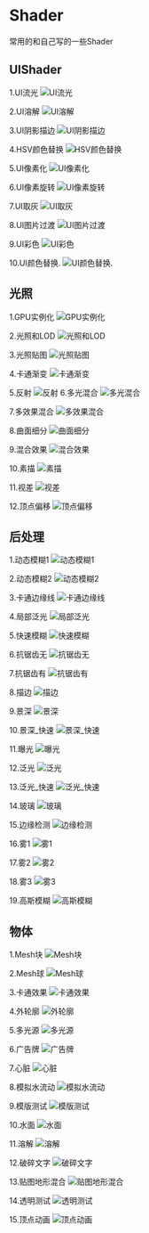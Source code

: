 # Shader
常用的和自己写的一些Shader




## UIShader
1.UI流光
![UI流光](https://github.com/HHHHHHHHHHHHHHHHHHHHHCS/MyProjectList/blob/master/Shader/UI/UI%E6%B5%81%E5%85%89.png)

2.UI溶解
![UI溶解](https://github.com/HHHHHHHHHHHHHHHHHHHHHCS/MyProjectList/blob/master/Shader/UI/UI%E6%BA%B6%E8%A7%A3.png)

3.UI阴影描边
![UI阴影描边](https://github.com/HHHHHHHHHHHHHHHHHHHHHCS/MyProjectList/blob/master/Shader/UI/UI%E9%98%B4%E5%BD%B1%E6%8F%8F%E8%BE%B9.png)

4.HSV颜色替换
![HSV颜色替换](https://github.com/HHHHHHHHHHHHHHHHHHHHHCS/MyProjectList/blob/master/Shader/UI/HSV%E9%A2%9C%E8%89%B2%E6%9B%BF%E6%8D%A2.png)

5.UI像素化
![UI像素化](https://github.com/HHHHHHHHHHHHHHHHHHHHHCS/MyProjectList/blob/master/Shader/UI/UI%E5%83%8F%E7%B4%A0%E5%8C%96.png)

6.UI像素旋转
![UI像素旋转](https://github.com/HHHHHHHHHHHHHHHHHHHHHCS/MyProjectList/blob/master/Shader/UI/UI%E5%83%8F%E7%B4%A0%E6%97%8B%E8%BD%AC.png)

7.UI取灰
![UI取灰](https://github.com/HHHHHHHHHHHHHHHHHHHHHCS/MyProjectList/blob/master/Shader/UI/UI%E5%8F%96%E7%81%B0.png)

8.UI图片过渡
![UI图片过渡](https://github.com/HHHHHHHHHHHHHHHHHHHHHCS/MyProjectList/blob/master/Shader/UI/UI%E5%9B%BE%E7%89%87%E8%BF%87%E6%B8%A1.png)

9.UI彩色
![UI彩色](https://github.com/HHHHHHHHHHHHHHHHHHHHHCS/MyProjectList/blob/master/Shader/UI/UI%E5%BD%A9%E8%89%B2.png)

10.UI颜色替换.
![UI颜色替换.](https://github.com/HHHHHHHHHHHHHHHHHHHHHCS/MyProjectList/blob/master/Shader/UI/UI%E9%A2%9C%E8%89%B2%E6%9B%BF%E6%8D%A2.png)



## 光照
1.GPU实例化
![GPU实例化](https://github.com/HHHHHHHHHHHHHHHHHHHHHCS/MyProjectList/blob/master/Shader/%E5%85%89%E7%85%A7/GPU%E5%AE%9E%E4%BE%8B%E5%8C%96.png)

2.光照和LOD
![光照和LOD](https://github.com/HHHHHHHHHHHHHHHHHHHHHCS/MyProjectList/blob/master/Shader/%E5%85%89%E7%85%A7/%E5%85%89%E7%85%A7%E5%92%8CLOD.png)

3.光照贴图
![光照贴图](https://github.com/HHHHHHHHHHHHHHHHHHHHHCS/MyProjectList/blob/master/Shader/%E5%85%89%E7%85%A7/%E5%85%89%E7%85%A7%E8%B4%B4%E5%9B%BE.png)

4.卡通渐变
![卡通渐变](https://github.com/HHHHHHHHHHHHHHHHHHHHHCS/MyProjectList/blob/master/Shader/%E5%85%89%E7%85%A7/%E5%8D%A1%E9%80%9A%E6%B8%90%E5%8F%98.png)

5.反射
![反射](https://github.com/HHHHHHHHHHHHHHHHHHHHHCS/MyProjectList/blob/master/Shader/%E5%85%89%E7%85%A7/%E5%8F%8D%E5%B0%84.png)
6.多光混合
![多光混合](https://github.com/HHHHHHHHHHHHHHHHHHHHHCS/MyProjectList/blob/master/Shader/%E5%85%89%E7%85%A7/%E5%A4%9A%E5%85%89%E6%B7%B7%E5%90%88.png)

7.多效果混合
![多效果混合](https://github.com/HHHHHHHHHHHHHHHHHHHHHCS/MyProjectList/blob/master/Shader/%E5%85%89%E7%85%A7/%E5%A4%9A%E6%95%88%E6%9E%9C%E6%B7%B7%E5%90%88.png)

8.曲面细分
![曲面细分](https://github.com/HHHHHHHHHHHHHHHHHHHHHCS/MyProjectList/blob/master/Shader/%E5%85%89%E7%85%A7/%E6%9B%B2%E9%9D%A2%E7%BB%86%E5%88%86.png)

9.混合效果
![混合效果](https://github.com/HHHHHHHHHHHHHHHHHHHHHCS/MyProjectList/blob/master/Shader/%E5%85%89%E7%85%A7/%E6%B7%B7%E5%90%88%E6%95%88%E6%9E%9C.png)

10.素描
![素描](https://github.com/HHHHHHHHHHHHHHHHHHHHHCS/MyProjectList/blob/master/Shader/%E5%85%89%E7%85%A7/%E7%B4%A0%E6%8F%8F.png)

11.视差
![视差](https://github.com/HHHHHHHHHHHHHHHHHHHHHCS/MyProjectList/blob/master/Shader/%E5%85%89%E7%85%A7/%E8%A7%86%E5%B7%AE.png)

12.顶点偏移
![顶点偏移](https://github.com/HHHHHHHHHHHHHHHHHHHHHCS/MyProjectList/blob/master/Shader/%E5%85%89%E7%85%A7/%E9%A1%B6%E7%82%B9%E5%81%8F%E7%A7%BB.png)



## 后处理
1.动态模糊1
![动态模糊1](https://github.com/HHHHHHHHHHHHHHHHHHHHHCS/MyProjectList/blob/master/Shader/%E5%90%8E%E5%A4%84%E7%90%86/%E5%8A%A8%E6%80%81%E6%A8%A1%E7%B3%8A1.png)

2.动态模糊2
![动态模糊2](https://github.com/HHHHHHHHHHHHHHHHHHHHHCS/MyProjectList/blob/master/Shader/%E5%90%8E%E5%A4%84%E7%90%86/%E5%8A%A8%E6%80%81%E6%A8%A1%E7%B3%8A2.png)

3.卡通边缘线
![卡通边缘线](https://github.com/HHHHHHHHHHHHHHHHHHHHHCS/MyProjectList/blob/master/Shader/%E5%90%8E%E5%A4%84%E7%90%86/%E5%8D%A1%E9%80%9A%E8%BE%B9%E7%BC%98%E7%BA%BF.png)

4.局部泛光
![局部泛光](https://github.com/HHHHHHHHHHHHHHHHHHHHHCS/MyProjectList/blob/master/Shader/%E5%90%8E%E5%A4%84%E7%90%86/%E5%B1%80%E9%83%A8%E6%B3%9B%E5%85%89.png)

5.快速模糊
![快速模糊](https://github.com/HHHHHHHHHHHHHHHHHHHHHCS/MyProjectList/blob/master/Shader/%E5%90%8E%E5%A4%84%E7%90%86/%E5%BF%AB%E9%80%9F%E6%A8%A1%E7%B3%8A.png)

6.抗锯齿无
![抗锯齿无](https://github.com/HHHHHHHHHHHHHHHHHHHHHCS/MyProjectList/blob/master/Shader/%E5%90%8E%E5%A4%84%E7%90%86/%E6%8A%97%E9%94%AF%E9%BD%BF_%E6%97%A0.png)

7.抗锯齿有
![抗锯齿有](https://github.com/HHHHHHHHHHHHHHHHHHHHHCS/MyProjectList/blob/master/Shader/%E5%90%8E%E5%A4%84%E7%90%86/%E6%8A%97%E9%94%AF%E9%BD%BF_%E6%9C%89.png)

8.描边
![描边](https://github.com/HHHHHHHHHHHHHHHHHHHHHCS/MyProjectList/blob/master/Shader/%E5%90%8E%E5%A4%84%E7%90%86/%E6%8F%8F%E8%BE%B9.png)

9.景深
![景深](https://github.com/HHHHHHHHHHHHHHHHHHHHHCS/MyProjectList/blob/master/Shader/%E5%90%8E%E5%A4%84%E7%90%86/%E6%99%AF%E6%B7%B1.png)

10.景深_快速
![景深_快速](https://github.com/HHHHHHHHHHHHHHHHHHHHHCS/MyProjectList/blob/master/Shader/%E5%90%8E%E5%A4%84%E7%90%86/%E6%99%AF%E6%B7%B1_%E5%BF%AB%E9%80%9F.png)

11.曝光
![曝光](https://github.com/HHHHHHHHHHHHHHHHHHHHHCS/MyProjectList/blob/master/Shader/%E5%90%8E%E5%A4%84%E7%90%86/%E6%9B%9D%E5%85%89.png)

12.泛光
![泛光](https://github.com/HHHHHHHHHHHHHHHHHHHHHCS/MyProjectList/blob/master/Shader/%E5%90%8E%E5%A4%84%E7%90%86/%E6%B3%9B%E5%85%89.png)

13.泛光_快速
![泛光_快速](https://github.com/HHHHHHHHHHHHHHHHHHHHHCS/MyProjectList/blob/master/Shader/%E5%90%8E%E5%A4%84%E7%90%86/%E6%B3%9B%E5%85%89_%E5%BF%AB%E9%80%9F.png)

14.玻璃
![玻璃](https://github.com/HHHHHHHHHHHHHHHHHHHHHCS/MyProjectList/blob/master/Shader/%E5%90%8E%E5%A4%84%E7%90%86/%E7%8E%BB%E7%92%83.png)

15.边缘检测
![边缘检测](https://github.com/HHHHHHHHHHHHHHHHHHHHHCS/MyProjectList/blob/master/Shader/%E5%90%8E%E5%A4%84%E7%90%86/%E8%BE%B9%E7%BC%98%E6%A3%80%E6%B5%8B.png)

16.雾1
![雾1](https://github.com/HHHHHHHHHHHHHHHHHHHHHCS/MyProjectList/blob/master/Shader/%E5%90%8E%E5%A4%84%E7%90%86/%E9%9B%BE1.png)

17.雾2
![雾2](https://github.com/HHHHHHHHHHHHHHHHHHHHHCS/MyProjectList/blob/master/Shader/%E5%90%8E%E5%A4%84%E7%90%86/%E9%9B%BE2.png)

18.雾3
![雾3](https://github.com/HHHHHHHHHHHHHHHHHHHHHCS/MyProjectList/blob/master/Shader/%E5%90%8E%E5%A4%84%E7%90%86/%E9%9B%BE3.png)

19.高斯模糊
![高斯模糊](https://github.com/HHHHHHHHHHHHHHHHHHHHHCS/MyProjectList/blob/master/Shader/%E5%90%8E%E5%A4%84%E7%90%86/%E9%AB%98%E6%96%AF%E6%A8%A1%E7%B3%8A.png)




## 物体
1.Mesh块
![Mesh块](https://github.com/HHHHHHHHHHHHHHHHHHHHHCS/MyProjectList/blob/master/Shader/%E7%89%A9%E4%BD%93/Mesh%E5%9D%97.png)

2.Mesh球
![Mesh球](https://github.com/HHHHHHHHHHHHHHHHHHHHHCS/MyProjectList/blob/master/Shader/%E7%89%A9%E4%BD%93/Mesh%E7%90%83.png)

3.卡通效果
![卡通效果](https://github.com/HHHHHHHHHHHHHHHHHHHHHCS/MyProjectList/blob/master/Shader/%E7%89%A9%E4%BD%93/%E5%8D%A1%E9%80%9A%E6%95%88%E6%9E%9C.png)

4.外轮廓
![外轮廓](https://github.com/HHHHHHHHHHHHHHHHHHHHHCS/MyProjectList/blob/master/Shader/%E7%89%A9%E4%BD%93/%E5%A4%96%E8%BD%AE%E5%BB%93.png)

5.多光源
![多光源](https://github.com/HHHHHHHHHHHHHHHHHHHHHCS/MyProjectList/blob/master/Shader/%E7%89%A9%E4%BD%93/%E5%A4%9A%E5%85%89%E6%BA%90.png)

6.广告牌
![广告牌](https://github.com/HHHHHHHHHHHHHHHHHHHHHCS/MyProjectList/blob/master/Shader/%E7%89%A9%E4%BD%93/%E5%B9%BF%E5%91%8A%E7%89%8C.png)

7.心脏
![心脏](https://github.com/HHHHHHHHHHHHHHHHHHHHHCS/MyProjectList/blob/master/Shader/%E7%89%A9%E4%BD%93/%E5%BF%83%E8%84%8F.png)

8.模拟水流动
![模拟水流动](https://github.com/HHHHHHHHHHHHHHHHHHHHHCS/MyProjectList/blob/master/Shader/%E7%89%A9%E4%BD%93/%E6%A8%A1%E6%8B%9F%E6%B0%B4%E6%B5%81%E5%8A%A8.png)

9.模版测试
![模版测试](https://github.com/HHHHHHHHHHHHHHHHHHHHHCS/MyProjectList/blob/master/Shader/%E7%89%A9%E4%BD%93/%E6%A8%A1%E7%89%88%E6%B5%8B%E8%AF%95.png)

10.水面
![水面](https://github.com/HHHHHHHHHHHHHHHHHHHHHCS/MyProjectList/blob/master/Shader/%E7%89%A9%E4%BD%93/%E6%B0%B4%E9%9D%A2.png)

11.溶解
![溶解](https://github.com/HHHHHHHHHHHHHHHHHHHHHCS/MyProjectList/blob/master/Shader/%E7%89%A9%E4%BD%93/%E6%BA%B6%E8%A7%A3.png)

12.破碎文字
![破碎文字](https://github.com/HHHHHHHHHHHHHHHHHHHHHCS/MyProjectList/blob/master/Shader/%E7%89%A9%E4%BD%93/%E7%A0%B4%E7%A2%8E%E6%96%87%E5%AD%97.png)

13.贴图地形混合
![贴图地形混合](https://github.com/HHHHHHHHHHHHHHHHHHHHHCS/MyProjectList/blob/master/Shader/%E7%89%A9%E4%BD%93/%E8%B4%B4%E5%9B%BE%E5%9C%B0%E5%BD%A2%E6%B7%B7%E5%90%88.png)

14.透明测试
![透明测试](https://github.com/HHHHHHHHHHHHHHHHHHHHHCS/MyProjectList/blob/master/Shader/%E7%89%A9%E4%BD%93/%E9%80%8F%E6%98%8E%E6%B5%8B%E8%AF%95.png)

15.顶点动画
![顶点动画](https://github.com/HHHHHHHHHHHHHHHHHHHHHCS/MyProjectList/blob/master/Shader/%E7%89%A9%E4%BD%93/%E9%A1%B6%E7%82%B9%E5%8A%A8%E7%94%BB.png)

